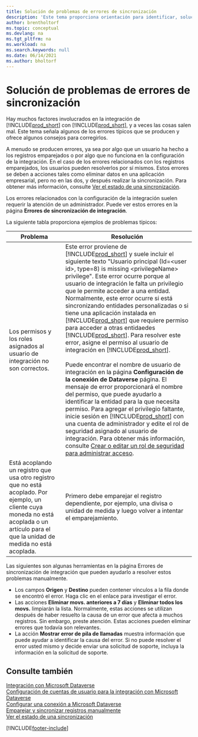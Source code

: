 ```yaml
---
title: Solución de problemas de errores de sincronización
description: 'Este tema proporciona orientación para identificar, solucionar problemas y resolver errores de sincronización.'
author: brentholtorf
ms.topic: conceptual
ms.devlang: na
ms.tgt_pltfrm: na
ms.workload: na
ms.search.keywords: null
ms.date: 06/14/2021
ms.author: bholtorf
---
```

# <a name="troubleshooting-synchronization-errors" />Solución de problemas de errores de sincronización


Hay muchos factores involucrados en la integración de [!INCLUDE[prod_short](includes/prod_short.md)] con [!INCLUDE[prod_short](includes/cds_long_md.md)], y a veces las cosas salen mal. Este tema señala algunos de los errores típicos que se producen y ofrece algunos consejos para corregirlos.

A menudo se producen errores, ya sea por algo que un usuario ha hecho a los registros emparejados o por algo que no funciona en la configuración de la integración. En el caso de los errores relacionados con los registros emparejados, los usuarios pueden resolverlos por sí mismos. Estos errores se deben a acciones tales como eliminar datos en una aplicación empresarial, pero no en las dos, y después realizar la sincronización. Para obtener más información, consulte [Ver el estado de una sincronización](admin-how-to-view-synchronization-status.md).

Los errores relacionados con la configuración de la integración suelen requerir la atención de un administrador. Puede ver estos errores en la página **Errores de sincronización de integración**. 

La siguiente tabla proporciona ejemplos de problemas típicos:  

|Problema  |Resolución  |
|---------|---------|
|Los permisos y los roles asignados al usuario de integración no son correctos. | Este error proviene de [!INCLUDE[prod_short](includes/cds_long_md.md)] y suele incluir el siguiente texto "Usuario principal (Id=\<user id>, type=8) is missing \<privilegeName> privilege". Este error ocurre porque al usuario de integración le falta un privilegio que le permite acceder a una entidad. Normalmente, este error ocurre si está sincronizando entidades personalizadas o si tiene una aplicación instalada en [!INCLUDE[prod_short](includes/cds_long_md.md)] que requiere permiso para acceder a otras entidaedes [!INCLUDE[prod_short](includes/cds_long_md.md)]. Para resolver este error, asigne el permiso al usuario de integración en [!INCLUDE[prod_short](includes/cds_long_md.md)].<br><br> Puede encontrar el nombre de usuario de integración en la página **Configuración de la conexión de Dataverse** página. El mensaje de error proporcionará el nombre del permiso, que puede ayudarlo a identificar la entidad para la que necesita permiso. Para agregar el privilegio faltante, inicie sesión en [!INCLUDE[prod_short](includes/cds_long_md.md)] con una cuenta de administrador y edite el rol de seguridad asignado al usuario de integración. Para obtener más información, consulte [Crear o editar un rol de seguridad para administrar acceso](/power-platform/admin/create-edit-security-role). |
|Está acoplando un registro que usa otro registro que no está acoplado. Por ejemplo, un cliente cuya moneda no está acoplada o un artículo para el que la unidad de medida no está acoplada. | Primero debe emparejar el registro dependiente, por ejemplo, una divisa o unidad de medida y luego volver a intentar el emparejamiento. |

Las siguientes son algunas herramientas en la página Errores de sincronización de integración que pueden ayudarlo a resolver estos problemas manualmente.  

* Los campos **Origen** y **Destino** pueden contener vínculos a la fila donde se encontró el error. Haga clic en el enlace para investigar el error.  
* Las acciones **Eliminar movs. anteriores a 7 días** y **Eliminar todos los movs.** limpiarán la lista. Normalmente, estas acciones se utilizan después de haber resuelto la causa de un error que afecta a muchos registros. Sin embargo, preste atención. Estas acciones pueden eliminar errores que todavía son relevantes.
* La acción **Mostrar error de pila de llamadas** muestra información que puede ayudar a identificar la causa del error. Si no puede resolver el error usted mismo y decide enviar una solicitud de soporte, incluya la información en la solicitud de soporte.

## <a name="see-also" />Consulte también
[Integración con Microsoft Dataverse](admin-prepare-dynamics-365-for-sales-for-integration.md)  
[Configuración de cuentas de usuario para la integración con Microsoft Dataverse](admin-setting-up-integration-with-dynamics-sales.md)  
[Configurar una conexión a Microsoft Dataverse](admin-how-to-set-up-a-dynamics-crm-connection.md)  
[Emparejar y sincronizar registros manualmente](admin-how-to-couple-and-synchronize-records-manually.md)  
[Ver el estado de una sincronización](admin-how-to-view-synchronization-status.md)  


[!INCLUDE[footer-include](includes/footer-banner.md)]

